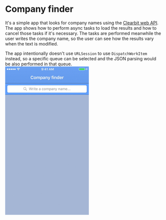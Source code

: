 # Company finder

It's a simple app that looks for company names using the [Clearbit web API](http://blog.clearbit.com/company-autocomplete-api/). The app shows how to perform async tasks to load the results and how to cancel those tasks if it's necessary. The tasks are performed meanwhile the user writes the company name, so the user can see how the results vary when the text is modified.

The app intentionally doesn't use `URLSession` to use `DispatchWorkItem` instead, so a specific queue can be selected and the JSON parsing would be also performed in that queue.  
![Preview](img/autosuggest.gif)
